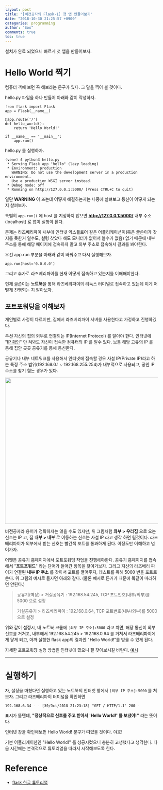 ```yaml
---
layout: post
title: "[비전공자의 Flask-1] 첫 앱 만들어보기"
date: "2018-10-30 21:25:57 +0900"
categories: programming
author: "Soo"
comments: true
toc: true
---
```


설치가 완료 되었으니 빠르게 첫 앱을 만들어보자.

# Hello World 찍기

컴퓨터 책에 보면 꼭 해보라는 문구가 있다. 그 말을 찍어 볼 것이다.

hello.py 파일을 하나 만들어 아래와 같이 작성하자.

```
from flask import Flask
app = Flask(__name__)

@app.route('/')
def hello_world():
    return 'Hello World!'

if __name__ == '__main__':
    app.run()
```

hello.py 를 실행하자.

```
(venv) $ python3 hello.py
 * Serving Flask app "hello" (lazy loading)
 * Environment: production
   WARNING: Do not use the development server in a production environment.
   Use a production WSGI server instead.
 * Debug mode: off
 * Running on http://127.0.0.1:5000/ (Press CTRL+C to quit)
```

일단 **WARNING** 이 뜨는데 어떻게 해결하는지는 나중에 살펴보고 통신이 어떻게 되는지 살펴보자.

특별히 `app.run()` 에 host 를 지정하지 않으면 **http://127.0.0.1:5000/** 내부 주소(localhost) 로 앱이 실행이 된다. 

문제는 라즈베리파이 내부에 인터넷 익스플로어 같은 어플리케이션이(혹은 글쓴이가 찾지를 못한거 일수도, 설령 찾았다 해도 모니터가 없어서 볼수가 없음) 없기 때문에 내부 주소를 통해 해당 페이지에 접속하지 말고 외부 주소로 접속해서 결과를 봐야한다. 

우선 app.run 부분을 아래와 같이 바꿔주고 다시 실행해보자.

```
app.run(host='0.0.0.0')
```

그리고 추가로 라즈베리파이를 현재 어떻게 접속하고 있는지를 이해해야한다. 

현재 글쓴이는 **노트북**을 통해 라즈베리파이의 리눅스 터미널로 접속하고 있는데 이게 어떻게 진행되는 지 알아보자.

## 포트포워딩을 이해보자

개인별로 사정이 다르지만, 집에서 라즈베리파이 서버를 사용한다고 가정하고 진행하겠다.

우선 자신의 집의 외부로 연결되는 IP(Internet Protocol) 를 알아야 한다. 인터넷에 "[IP 확인](http://www.findip.kr/)" 만 쳐봐도 자신이 접속한 컴퓨터의 IP 를 알수 있다. 보통 해당 고유의 IP 를 통해 집안 곳곳 공유기를 통해 통신한다.

공유기나 내부 네트워크를 사용해서 인터넷에 접속할 경우 사설 IP(Private IP)라고 하는 특정 주소 범위(192.168.0.1 ~ 192.168.255.254)가 내부적으로 사용되고, 공인 IP 주소를 찾기 힘든 경우가 있다.

<img src="https://dl.dropbox.com/s/exbbawgg64w0b75/1030_networkmap.png" height="480" width="520">

비전공자라 용어가 정확하지는 않을 수도 있지만, 위 그림처럼 **외부 > 우리집** 으로 오는 신호는 IP 고, 집 **내부 > 내부** 로 이동하는 신호는 사설 IP 라고 생각 하면 될것이다. 라즈베리파이가 외부에서 받는 신호는 빨간색 포트를 통과하게 된다. 이정도만 이해하고 넘어가자.

어쨋든 공유기 홈페이지에서 포트포워딩 작업을 진행해야한다. 공유기 홈페이지를 접속해서 "**포트포워드**" 라는 단어가 들어간 항목을 찾아가보자. 그리고 자신의 라즈베리 파이가 연결된 **내부 IP 주소** 를 찾아서 포트를 열어주자, 테스트를 위해 5000 번을 포트로 쓴다. 위 그림의 예시로 들자면 아래와 같다. (물론 예시로 든거기 때문에 똑같이 따라하면 안된다.)

> 공유기(벽장) > 거실공유기 : 192.168.54.245, TCP 포트번호(내부/외부)를 5000 으로 설정
>  
> 거실공유기 > 라즈베리파이 : 192.168.0.64, TCP 포트번호(내부/외부)를 5000 으로 설정

위와 같이 설정시, 내 노트북 크롬에 `[외부 IP 주소]:5000` 라고 치면, 해당 통신이 외부신호를 거쳐고, 내부에서 192.168.54.245 > 192.168.0.64 를 거쳐서 라즈베리파이에게 닿게 되고, 아까 실행한 flask app의 결과인 "Hello World!"를 받을 수 있게 된다.

자세한 포트포워딩 설정 방법은 인터넷에 많으니 잘 찾아보시길 바란다. [예시](http://studyforus.tistory.com/35)

---

# 실행하기

자, 설정을 마쳤다면 실행하고 있는 노트북의 인터넷 창에서 `[외부 IP 주소]:5000` 를 쳐보자. 그리고 라즈베리파이 터미널을 확인하면 

```
192.168.6.34 - - [30/Oct/2018 21:23:18] "GET / HTTP/1.1" 200 -
```

표시가 뜰텐데, **"정상적으로 신호를 주고 받아서 'Hello World!' 를 보냈어!"** 라는 뜻이다.

인터넷 창을 확인해보면 Hello World! 문구가 떠있을 것이다. 야호!

기본 어플리케이션인 "Hello World!" 를 성공시켰으니 충분히 고생했다고 생각한다. 다음 시간에는 본격적으로 튜토리얼을 따라서 시작해보도록 한다.

# Reference

* [flask 한글 튜토리얼](https://flask-docs-kr.readthedocs.io/ko/latest/installation.html)